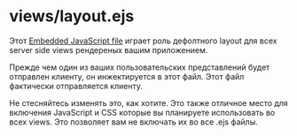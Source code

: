 # views/layout.ejs
Этот [Embedded JavaScript file](http://embeddedjs.com/) играет роль дефолтного layout для всех server side views рендереных вашим приложением.

Прежде чем один из ваших пользовательских представлений будет отправлен клиенту, он инжектируется в этот файл.  Этот файл фактически отправляется клиенту.

Не стесняйтесь изменять это, как хотите.  Это также отличное место для включения JavaScript и CSS которые вы планируете использовать во всех views.  Это позволяет вам не включать их во все .ejs файлы.



<docmeta name="displayName" value="layout.ejs">
